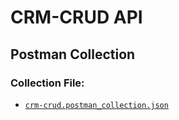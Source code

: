 # CRM-CRUD API

## Postman Collection
### Collection File:
- [`crm-crud.postman_collection.json`](./crm-crud.postman_collection.json)
